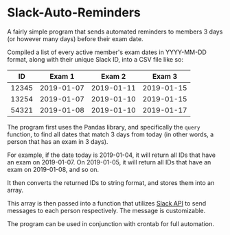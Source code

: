 # Slack-Auto-Reminders
A fairly simple program that sends automated reminders to members 3 days (or however many days) before their exam date.

Compiled a list of every active member's exam dates in YYYY-MM-DD format, along with their unique Slack ID, into a CSV file like so:

| ID     | Exam 1      | Exam 2      | Exam 3      |
|------- |------------ |------------ | ------------|
| 12345  | 2019-01-07  | 2019-01-11  | 2019-01-15  |
| 13254  | 2019-01-07  | 2019-01-10  | 2019-01-15  |
| 54321  | 2019-01-08  | 2019-01-10  | 2019-01-17  |

The program first uses the Pandas library, and specifically the ```query``` function, to find all dates that match 3 days from today (in other words, a person that has an exam in 3 days). 

For example, if the date today is 2019-01-04, it will return all IDs that have an exam on 2019-01-07. On 2019-01-05, it will return all IDs that have an exam on 2019-01-08, and so on.

It then converts the returned IDs to string format, and stores them into an array.

This array is then passed into a function that utilizes <a href="https://github.com/slackapi/python-slackclient">Slack API</a>  to send messages to each person respectively. The message is customizable.

The program can be used in conjunction with crontab for full automation.
